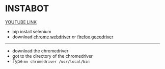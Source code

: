 # INSTABOT

[YOUTUBE LINK](https://www.youtube.com/watch?v=BGU2X5lrz9M&list=PLyZKBR7ifneWc05wPEXctFZ0J3-TIBO_O&index=1&t=1220s)

- pip install selenium
- download [chrome webdriver](https://chromedriver.chromium.org/downloads) or [firefox gecodriver](https://github.com/mozilla/geckodriver/releases)

---

- download the chromedriver
- got to the directory of the chromedriver
- Type `mv chromedriver /usr/local/bin`
